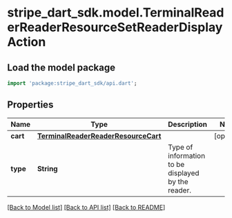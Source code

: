 # stripe_dart_sdk.model.TerminalReaderReaderResourceSetReaderDisplayAction

## Load the model package
```dart
import 'package:stripe_dart_sdk/api.dart';
```

## Properties
Name | Type | Description | Notes
------------ | ------------- | ------------- | -------------
**cart** | [**TerminalReaderReaderResourceCart**](TerminalReaderReaderResourceCart.md) |  | [optional] 
**type** | **String** | Type of information to be displayed by the reader. | 

[[Back to Model list]](../README.md#documentation-for-models) [[Back to API list]](../README.md#documentation-for-api-endpoints) [[Back to README]](../README.md)


